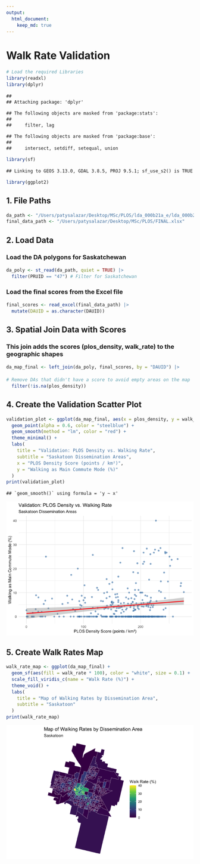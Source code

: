 ```yaml
---
output:
  html_document:
    keep_md: true
---
```


# Walk Rate Validation


``` r
# Load the required Libraries 
library(readxl)
library(dplyr)
```

```
## 
## Attaching package: 'dplyr'
```

```
## The following objects are masked from 'package:stats':
## 
##     filter, lag
```

```
## The following objects are masked from 'package:base':
## 
##     intersect, setdiff, setequal, union
```

``` r
library(sf)
```

```
## Linking to GEOS 3.13.0, GDAL 3.8.5, PROJ 9.5.1; sf_use_s2() is TRUE
```

``` r
library(ggplot2)
```


## 1. File Paths 


``` r
da_path <- "/Users/patysalazar/Desktop/MSc/PLOS/lda_000b21a_e/lda_000b21a_e.shp"
final_data_path <- "/Users/patysalazar/Desktop/MSc/PLOS/FINAL.xlsx"
```

## 2. Load Data 
### Load the DA polygons for Saskatchewan


``` r
da_poly <- st_read(da_path, quiet = TRUE) |>
  filter(PRUID == "47") # Filter for Saskatchewan
```

### Load the final scores from the Excel file


``` r
final_scores <- read_excel(final_data_path) |>
  mutate(DAUID = as.character(DAUID))
```

## 3. Spatial Join Data with Scores 
### This join adds the scores (plos_density, walk_rate) to the geographic shapes


``` r
da_map_final <- left_join(da_poly, final_scores, by = "DAUID") |>

# Remove DAs that didn't have a score to avoid empty areas on the map
  filter(!is.na(plos_density))
```
  
## 4. Create the Validation Scatter Plot 


``` r
validation_plot <- ggplot(da_map_final, aes(x = plos_density, y = walk_rate * 100)) +
  geom_point(alpha = 0.6, color = "steelblue") +
  geom_smooth(method = "lm", color = "red") + 
  theme_minimal() +
  labs(
    title = "Validation: PLOS Density vs. Walking Rate",
    subtitle = "Saskatoon Dissemination Areas",
    x = "PLOS Density Score (points / km²)",
    y = "Walking as Main Commute Mode (%)"
  )
print(validation_plot)
```

```
## `geom_smooth()` using formula = 'y ~ x'
```

![](walk_rate_scatterplot_files/figure-html/unnamed-chunk-6-1.png)<!-- -->

## 5. Create Walk Rates Map


``` r
walk_rate_map <- ggplot(da_map_final) +
  geom_sf(aes(fill = walk_rate * 100), color = "white", size = 0.1) +
  scale_fill_viridis_c(name = "Walk Rate (%)") +
  theme_void() +
  labs(
    title = "Map of Walking Rates by Dissemination Area",
    subtitle = "Saskatoon"
  )
print(walk_rate_map)
```

![](walk_rate_scatterplot_files/figure-html/unnamed-chunk-7-1.png)<!-- -->

